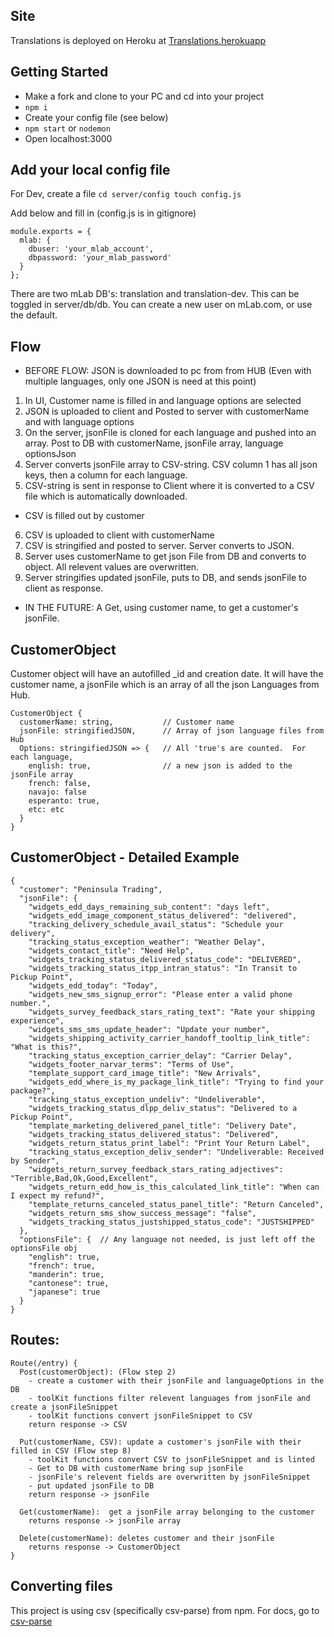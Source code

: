 ## Site
Translations is deployed on Heroku at [Translations.herokuapp](https://tranlations.herokuapp.com)

## Getting Started

- Make a fork and clone to your PC and cd into your project
- ```npm i```
- Create your config file (see below)
- ```npm start``` or ```nodemon```
- Open localhost:3000

## Add your local config file

For Dev, create a file ```cd server/config touch config.js```

Add below and fill in (config.js is in gitignore)

```
module.exports = {
  mlab: {
    dbuser: 'your_mlab_account',
    dbpassword: 'your_mlab_password'
  }
}; 
```

There are two mLab DB's: translation and translation-dev.  This can be toggled in server/db/db.  You can create a new user on mLab.com, or use the default.  

## Flow

- BEFORE FLOW: JSON is downloaded to pc from from HUB (Even with multiple languages, only one JSON is need at this point)
1) In UI, Customer name is filled in and language options are selected
2) JSON is uploaded to client and Posted to server with customerName and with language options
3) On the server, jsonFile is cloned for each language and pushed into an array. Post to DB with customerName, jsonFile array, language optionsJson
4) Server converts jsonFile array to CSV-string.  CSV column 1 has all json keys, then a column for each language.
5) CSV-string is sent in response to Client where it is converted to a CSV file which is automatically downloaded.
- CSV is filled out by customer
6) CSV is uploaded to client with customerName
7) CSV is stringified and posted to server.  Server converts to JSON.  
8) Server uses customerName to get json File from DB and converts to object.  All relevent values are overwritten.  
9) Server stringifies updated jsonFile, puts to DB, and sends jsonFile to client as response.  
- IN THE FUTURE: A Get, using customer name, to get a customer's jsonFile.


## CustomerObject

Customer object will have an autofilled _id and creation date.  It will have the customer name, a jsonFile which is an array of all the json Languages from Hub.
```
CustomerObject {
  customerName: string,           // Customer name
  jsonFile: stringifiedJSON,      // Array of json language files from Hub
  Options: stringifiedJSON => {   // All 'true's are counted.  For each language,
    english: true,                // a new json is added to the jsonFile array
    french: false,
    navajo: false
    esperanto: true,
    etc: etc
  }
}
```

## CustomerObject - Detailed Example

```
{
  "customer": "Peninsula Trading",
  "jsonFile": {
    "widgets_edd_days_remaining_sub_content": "days left",
    "widgets_edd_image_component_status_delivered": "delivered",
    "tracking_delivery_schedule_avail_status": "Schedule your delivery",
    "tracking_status_exception_weather": "Weather Delay",
    "widgets_contact_title": "Need Help",
    "widgets_tracking_status_delivered_status_code": "DELIVERED",
    "widgets_tracking_status_itpp_intran_status": "In Transit to Pickup Point",
    "widgets_edd_today": "Today",
    "widgets_new_sms_signup_error": "Please enter a valid phone number.",
    "widgets_survey_feedback_stars_rating_text": "Rate your shipping experience",
    "widgets_sms_sms_update_header": "Update your number",
    "widgets_shipping_activity_carrier_handoff_tooltip_link_title": "What is this?",
    "tracking_status_exception_carrier_delay": "Carrier Delay",
    "widgets_footer_narvar_terms": "Terms of Use",
    "template_support_card_image_title": "New Arrivals",
    "widgets_edd_where_is_my_package_link_title": "Trying to find your package?",
    "tracking_status_exception_undeliv": "Undeliverable",
    "widgets_tracking_status_dlpp_deliv_status": "Delivered to a Pickup Point",
    "template_marketing_delivered_panel_title": "Delivery Date",
    "widgets_tracking_status_delivered_status": "Delivered",
    "widgets_return_status_print_label": "Print Your Return Label",
    "tracking_status_exception_deliv_sender": "Undeliverable: Received by Sender",
    "widgets_return_survey_feedback_stars_rating_adjectives": "Terrible,Bad,Ok,Good,Excellent",
    "widgets_return_edd_how_is_this_calculated_link_title": "When can I expect my refund?",
    "template_returns_canceled_status_panel_title": "Return Canceled",
    "widgets_return_sms_show_success_message": "false",
    "widgets_tracking_status_justshipped_status_code": "JUSTSHIPPED"
  },
  "optionsFile": {  // Any language not needed, is just left off the optionsFile obj
    "english": true,
    "french": true,
    "manderin": true,
    "cantonese": true,
    "japanese": true
  }
}
```


## Routes:

```
Route(/entry) {
  Post(customerObject): (Flow step 2)
    - create a customer with their jsonFile and languageOptions in the DB
    - toolKit functions filter relevent languages from jsonFile and create a jsonFileSnippet
    - toolKit functions convert jsonFileSnippet to CSV
    return response -> CSV

  Put(customerName, CSV): update a customer's jsonFile with their filled in CSV (Flow step 8)
    - toolKit functions convert CSV to jsonFileSnippet and is linted
    - Get to DB with customerName bring sup jsonFile
    - jsonFile's relevent fields are overwritten by jsonFileSnippet
    - put updated jsonFile to DB
    return response -> jsonFile

  Get(customerName):  get a jsonFile array belonging to the customer
    returns response -> jsonFile array

  Delete(customerName): deletes customer and their jsonFile
    returns response -> CustomerObject
}
```


## Converting files
This project is using csv (specifically csv-parse) from npm.  For docs, go to [csv-parse](http://csv.adaltas.com/parse/)

